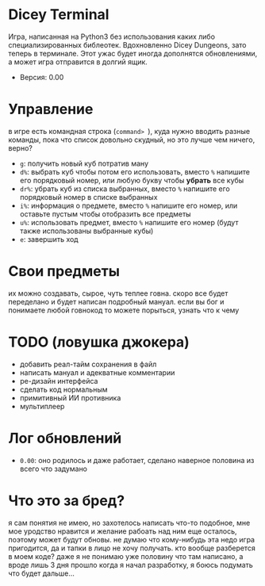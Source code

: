 # Dicey Terminal
Игра, написанная на Python3 без использования каких либо специализированных библеотек. Вдохновленно Dicey Dungeons, зато теперь в терминале. Этот ужас будет иногда дополнятся обновлениями, а может игра отправится в долгий ящик. 
- Версия: 0.00

# Управление
в игре есть командная строка (`command> `), куда нужно вводить разные команды, пока что список довольно скудный, но это лучше чем ничего, верно?
- `g`: получить новый куб потратив ману
- `d%`: выбрать куб чтобы потом его использовать, вместо `%` напишите его порядковый номер, или любую букву чтобы __убрать__ все кубы
- `dr%`: убрать куб из списка выбранных, вместо `%` напишите его порядковый номер в списке выбранных
- `i%`: информация о предмете, вместо `%` напишите его номер, или оставьте пустым чтобы отобразить все предметы
- `u%`: использовать предмет, вместо `%` напишите его номер (будут также использованы выбранные кубы)
- `e`: завершить ход

# Свои предметы
их можно создавать, сырое, чуть теплее говна. скоро все будет переделано и будет написан подробный мануал. если вы бог и понимаете любой говнокод то можете порыться, узнать что к чему

# TODO (ловушка джокера)
- добавить реал-тайм сохранения в файл
- написать мануал и адекватные комментарии
- ре-дизайн интерфейса
- сделать код нормальным 
- примитивный ИИ противника
- мультиплеер

# Лог обновлений

- `0.00`: оно родилось и даже работает, сделано наверное половина из всего что задумано

# Что это за бред?
я сам понятия не имею, но захотелось написать что-то подобное, мне мое уродство нравится и желание рабоать над ним еще осталось, поэтому может будут обновы. не думаю что кому-нибудь эта недо игра пригодится, да и тапки в лицо не хочу получать. кто вообще разберется в моем коде? даже я не понимаю уже половину что там написано, а вроде лишь 3 дня прошло когда я начал разработку, я боюсь подумать что будет дальше...


